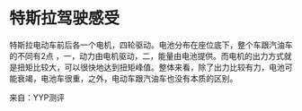 ---
---
# 特斯拉驾驶感受

特斯拉电动车前后各一个电机，四轮驱动。电池分布在座位底下，整个车跟汽油车的不同有2点 ，一，动力由电机驱动，二，能量由电池提供。而电机的出力方式就是扭矩比较大，可以很快地达到扭矩峰值。整体来看，除了出力比较有力，电池可能衰竭，电池车很重，之外，电动车跟汽油车也没有本质的区别。

来自：YYP测评